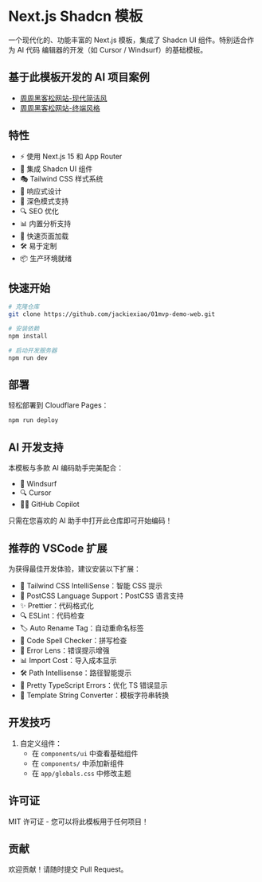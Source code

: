 # Next.js Shadcn 模板

一个现代化的、功能丰富的 Next.js 模板，集成了 Shadcn UI 组件。特别适合作为 AI 代码 编辑器的开发（如 Cursor / Windsurf）的基础模板。

## 基于此模板开发的 AI 项目案例
- [周周黑客松网站-现代简洁风](https://hackweek.pages.dev/)
- [周周黑客松网站-终端风格](https://terminal-style.hackweek.pages.dev/)

## 特性

- ⚡️ 使用 Next.js 15 和 App Router
- 🎨 集成 Shadcn UI 组件
- 🎭 Tailwind CSS 样式系统
- 📱 响应式设计
- 🌙 深色模式支持
- 🔍 SEO 优化
- 📊 内置分析支持
- 🚀 快速页面加载
- 🛠️ 易于定制
- 📦 生产环境就绪

## 快速开始

```bash
# 克隆仓库
git clone https://github.com/jackiexiao/01mvp-demo-web.git

# 安装依赖
npm install

# 启动开发服务器
npm run dev
```

## 部署

轻松部署到 Cloudflare Pages：
```bash
npm run deploy
```

## AI 开发支持

本模板与多款 AI 编码助手完美配合：
- 🌊 Windsurf
- 🔍 Cursor
- 👨‍💻 GitHub Copilot

只需在您喜欢的 AI 助手中打开此仓库即可开始编码！

## 推荐的 VSCode 扩展

为获得最佳开发体验，建议安装以下扩展：

- 🎨 Tailwind CSS IntelliSense：智能 CSS 提示
- 📝 PostCSS Language Support：PostCSS 语言支持
- ✨ Prettier：代码格式化
- 🔍 ESLint：代码检查
- 🏷️ Auto Rename Tag：自动重命名标签
- 📖 Code Spell Checker：拼写检查
- 🎯 Error Lens：错误提示增强
- 📊 Import Cost：导入成本显示
- 🛠️ Path Intellisense：路径智能提示
- 🔧 Pretty TypeScript Errors：优化 TS 错误显示
- 🧵 Template String Converter：模板字符串转换

## 开发技巧

1. 自定义组件：
   - 在 `components/ui` 中查看基础组件
   - 在 `components/` 中添加新组件
   - 在 `app/globals.css` 中修改主题

## 许可证

MIT 许可证 - 您可以将此模板用于任何项目！

## 贡献

欢迎贡献！请随时提交 Pull Request。
